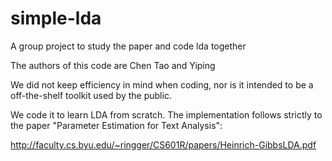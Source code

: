 simple-lda
==========

A group project to study the paper and code lda together

The authors of this code are Chen Tao and Yiping

We did not keep efficiency in mind when coding, nor is it 
intended to be a off-the-shelf toolkit used by the public. 

We code it to learn LDA from scratch. The implementation 
follows strictly to the paper "Parameter Estimation for 
Text Analysis":

http://faculty.cs.byu.edu/~ringger/CS601R/papers/Heinrich-GibbsLDA.pdf
